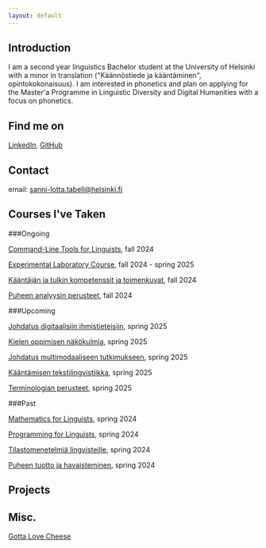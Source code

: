 ```yaml
---
layout: default
---
```


## Introduction

I am a second year linguistics Bachelor student at the University of Helsinki with a minor in translation
("Käännöstiede ja kääntäminen", opintokokonaisuus). I am interested in phonetics and plan on applying for the 
Master'a Programme in Linguistic Diversity and Digital Humanities with a focus on phonetics.


## Find me on

[LinkedIn](https://www.linkedin.com/in/sanni-lotta-tabell-137843243/), [GitHub](https://github.com/sannitabell)

## Contact

email: sanni-lotta.tabell@helsinki.fi 

## Courses I've Taken
###Ongoing

[Command-Line Tools for Linguists](https://studies.helsinki.fi/courses/course-implementation/hy-opt-cur-2425-261401a1-c550-4436-91b9-7edf4a1a3b57), fall 2024

[Experimental Laboratory Course](https://studies.helsinki.fi/courses/course-implementation/hy-opt-cur-2425-67768263-cad9-423e-827e-65cf453f3605), fall 2024 - spring 2025

[Kääntäjän ja tulkin kompetenssit ja toimenkuvat](https://studies.helsinki.fi/kurssit/toteutus/hy-opt-cur-2425-e526b5cb-c20b-462f-a479-f1b8eea8fe09), fall 2024

[Puheen analyysin perusteet](https://studies.helsinki.fi/kurssit/toteutus/otm-f6bb35f3-b2db-485b-8bad-288a1bd5fead), fall 2024

###Upcoming

[Johdatus digitaalisiin ihmistieteisiin](https://studies.helsinki.fi/kurssit/toteutus/hy-opt-cur-2425-3cd28bb6-ab6b-45d1-859e-d4c4b55535d3), spring 2025

[Kielen oppimisen näkökulmia](https://studies.helsinki.fi/kurssit/toteutus/hy-opt-cur-2425-dad61218-59ca-4318-83cf-616746ee6100), spring 2025

[Johdatus multimodaaliseen tutkimukseen](https://studies.helsinki.fi/kurssit/toteutus/hy-opt-cur-2425-e18cff1c-40b2-46f0-b650-1a6a00871ed3), spring 2025

[Kääntämisen tekstilingvistiikka](https://studies.helsinki.fi/kurssit/toteutus/hy-opt-cur-2425-980efaa2-a6c3-43d3-a852-c71187c9c5a5), spring 2025

[Terminologian perusteet](https://studies.helsinki.fi/kurssit/toteutus/hy-opt-cur-2425-83917bc9-a695-4182-b4d5-66be88ba88b5), spring 2025

###Past

[Mathematics for Linguists](https://studies.helsinki.fi/courses/course-implementation/hy-opt-cur-2324-e7622986-09b2-4dee-a67e-ceec2009389d), spring 2024

[Programming for Linguists](https://studies.helsinki.fi/courses/course-implementation/hy-opt-cur-2324-2b1a1c0f-9701-4397-9e19-ab80b0c87af4/KIK-LG208), spring 2024

[Tilastomenetelmiä lingvisteille](https://studies.helsinki.fi/kurssit/toteutus/hy-opt-cur-2324-b0e19397-66f9-4889-8375-4aa61f3a09df/KIK-LG207), spring 2024

[Puheen tuotto ja havaisteminen](https://studies.helsinki.fi/kurssit/toteutus/hy-opt-cur-2324-872231cc-b345-4bf4-868e-f1b32209a218/KIK-LG213), spring 2024

## Projects

## Misc. 

[Gotta Love Cheese](https://en.wikipedia.org/wiki/Cheese) 
